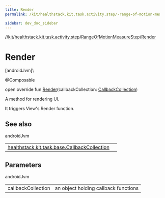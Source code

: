 ```yaml
---
title: Render
permalink: /kit/healthstack.kit.task.activity.step/-range-of-motion-measure-step/-render.html

sidebar: dev_doc_sidebar
---
```

//[kit](../../../index.html)/[healthstack.kit.task.activity.step](../index.html)/[RangeOfMotionMeasureStep](index.html)/[Render](-render.html)



# Render



[androidJvm]\




@Composable



open override fun [Render](-render.html)(callbackCollection: [CallbackCollection](../../healthstack.kit.task.base/-callback-collection/index.html))



A method for rendering UI.



It triggers View's Render function.



## See also


androidJvm

| | |
|---|---|
| [healthstack.kit.task.base.CallbackCollection](../../healthstack.kit.task.base/-callback-collection/index.html) |  |



## Parameters


androidJvm

| | |
|---|---|
| callbackCollection | an object holding callback functions |





